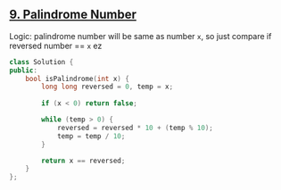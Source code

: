 ## [9. Palindrome Number](https://leetcode.com/problems/palindrome-number/)

Logic: palindrome number will be same as number `x`, so just compare if reversed number == `x` ez

```cpp
class Solution {
public:
    bool isPalindrome(int x) {
        long long reversed = 0, temp = x;
        
        if (x < 0) return false;

        while (temp > 0) {
            reversed = reversed * 10 + (temp % 10);
            temp = temp / 10;
        }

        return x == reversed;
    }
};
```
